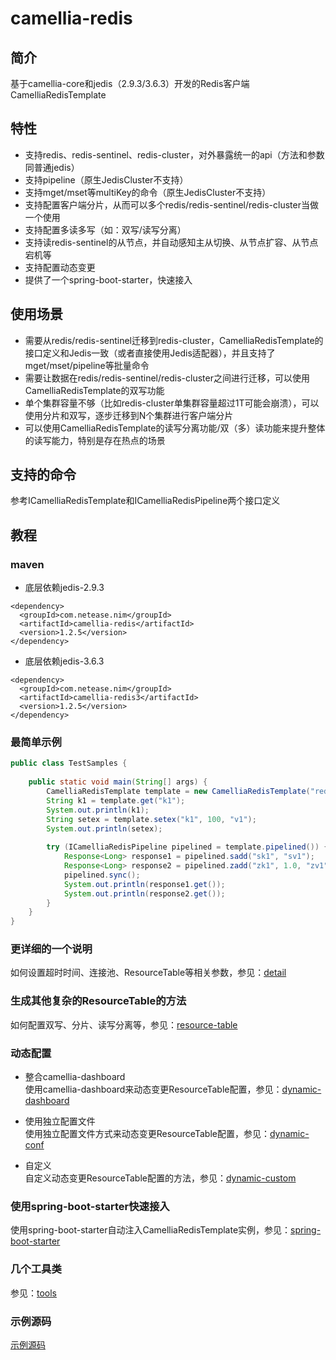 
# camellia-redis 
## 简介
基于camellia-core和jedis（2.9.3/3.6.3）开发的Redis客户端CamelliaRedisTemplate  

## 特性
* 支持redis、redis-sentinel、redis-cluster，对外暴露统一的api（方法和参数同普通jedis）
* 支持pipeline（原生JedisCluster不支持）
* 支持mget/mset等multiKey的命令（原生JedisCluster不支持）    
* 支持配置客户端分片，从而可以多个redis/redis-sentinel/redis-cluster当做一个使用
* 支持配置多读多写（如：双写/读写分离）
* 支持读redis-sentinel的从节点，并自动感知主从切换、从节点扩容、从节点宕机等
* 支持配置动态变更
* 提供了一个spring-boot-starter，快速接入

## 使用场景
* 需要从redis/redis-sentinel迁移到redis-cluster，CamelliaRedisTemplate的接口定义和Jedis一致（或者直接使用Jedis适配器），并且支持了mget/mset/pipeline等批量命令    
* 需要让数据在redis/redis-sentinel/redis-cluster之间进行迁移，可以使用CamelliaRedisTemplate的双写功能    
* 单个集群容量不够（比如redis-cluster单集群容量超过1T可能会崩溃），可以使用分片和双写，逐步迁移到N个集群进行客户端分片
* 可以使用CamelliaRedisTemplate的读写分离功能/双（多）读功能来提升整体的读写能力，特别是存在热点的场景  

## 支持的命令
参考ICamelliaRedisTemplate和ICamelliaRedisPipeline两个接口定义

## 教程

### maven
* 底层依赖jedis-2.9.3
```
<dependency>
  <groupId>com.netease.nim</groupId>
  <artifactId>camellia-redis</artifactId>
  <version>1.2.5</version>
</dependency>
```
* 底层依赖jedis-3.6.3
```
<dependency>
  <groupId>com.netease.nim</groupId>
  <artifactId>camellia-redis3</artifactId>
  <version>1.2.5</version>
</dependency>
```

### 最简单示例
```java
public class TestSamples {
    
    public static void main(String[] args) {
        CamelliaRedisTemplate template = new CamelliaRedisTemplate("redis://pass@127.0.0.1:6379");
        String k1 = template.get("k1");
        System.out.println(k1);
        String setex = template.setex("k1", 100, "v1");
        System.out.println(setex);
        
        try (ICamelliaRedisPipeline pipelined = template.pipelined()) {
            Response<Long> response1 = pipelined.sadd("sk1", "sv1");
            Response<Long> response2 = pipelined.zadd("zk1", 1.0, "zv1");
            pipelined.sync();
            System.out.println(response1.get());
            System.out.println(response2.get());
        }
    }
}
```
### 更详细的一个说明
如何设置超时时间、连接池、ResourceTable等相关参数，参见：[detail](detail.md)

### 生成其他复杂的ResourceTable的方法
如何配置双写、分片、读写分离等，参见：[resource-table](resource-table.md)

### 动态配置
* 整合camellia-dashboard  
使用camellia-dashboard来动态变更ResourceTable配置，参见：[dynamic-dashboard](dynamic-dashboard.md)

* 使用独立配置文件  
使用独立配置文件方式来动态变更ResourceTable配置，参见：[dynamic-conf](dynamic-conf.md)

* 自定义  
自定义动态变更ResourceTable配置的方法，参见：[dynamic-custom](dynamic-custom.md)

### 使用spring-boot-starter快速接入
使用spring-boot-starter自动注入CamelliaRedisTemplate实例，参见：[spring-boot-starter](spring-boot-starter.md)

### 几个工具类
参见：[tools](/docs/tools/tools.md)

### 示例源码
[示例源码](/camellia-samples/camellia-redis-samples)